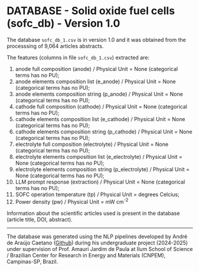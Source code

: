 DATABASE - Solid oxide fuel cells (sofc_db) - Version 1.0
===============================================================================

The database `sofc_db_1.csv` 
is in version 1.0 and it was obtained from the
processsing of 9,064 articles abstracts.

The features (columns in file `sofc_db_1.csv`) extracted are:

1. anode full composition (anode) / Physical Unit = None (categorical terms has no PU);
2. anode elements composition list (e_anode) / Physical Unit = None (categorical terms has no PU);
3. anode elements composition string (p_anode) / Physical Unit = None (categorical terms has no PU);
4. cathode full composition (cathode) / Physical Unit = None (categorical terms has no PU);
5. cathode elements composition list (e_cathode) / Physical Unit = None (categorical terms has no PU);
6. cathode elements composition string (p_cathode) / Physical Unit = None (categorical terms has no PU);
7. electrolyte full composition (electrolyte) / Physical Unit = None (categorical terms has no PU);
8. electrolyte elements composition list (e_electrolyte) / Physical Unit = None (categorical terms has no PU);
9. electrolyte elements composition string (p_electrolyte) / Physical Unit = None (categorical terms has no PU);
10. LLM prompt response (extraction) / Physical Unit = None (categorical terms has no PU);
11. SOFC operation temperature (tp) / Physical Unit = degrees Celcius;
12. Power density (pw) / Physical Unit = mW cm<sup>-2</sup>

Information about the scientific articles used is present in the database (article title, DOI, abstract).

-------------------------------------------------------------------------------

The database was generated using the NLP pipelines
developed by André de Araújo Caetano ([Github](https://github.com/andre-aracaetano/LLM-Solid-Oxide-Fuel-Cell))
during his undergraduate project (2024-2025) under supervision of Prof. Amauri Jardim de Paula
at Ilum School of Science / Brazilian Center for Research in Energy and Materials (CNPEM), Campinas-SP, Brazil.
